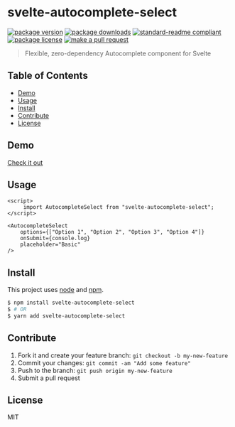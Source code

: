 
# svelte-autocomplete-select
[![package version](https://img.shields.io/npm/v/svelte-autocomplete-select.svg?style=flat-square)](https://npmjs.org/package/svelte-autocomplete-select)
[![package downloads](https://img.shields.io/npm/dm/svelte-autocomplete-select.svg?style=flat-square)](https://npmjs.org/package/svelte-autocomplete-select)
[![standard-readme compliant](https://img.shields.io/badge/readme%20style-standard-brightgreen.svg?style=flat-square)](https://github.com/RichardLitt/standard-readme)
[![package license](https://img.shields.io/npm/l/svelte-autocomplete-select.svg?style=flat-square)](https://npmjs.org/package/svelte-autocomplete-select)
[![make a pull request](https://img.shields.io/badge/PRs-welcome-brightgreen.svg?style=flat-square)](http://makeapullrequest.com)

> Flexible, zero-dependency Autocomplete component for Svelte

## Table of Contents

- [Demo](#demo)
- [Usage](#usage)
- [Install](#install)
- [Contribute](#contribute)
- [License](#License)

## Demo

[Check it out](https://svelte-autocomplete-select.netlify.app/)

## Usage

```svelte
<script>
     import AutocompleteSelect from "svelte-autocomplete-select";
</script>

<AutocompleteSelect
    options={["Option 1", "Option 2", "Option 3", "Option 4"]}
    onSubmit={console.log}
    placeholder="Basic"
/>
```

## Install

This project uses [node](https://nodejs.org) and [npm](https://www.npmjs.com). 

```sh
$ npm install svelte-autocomplete-select
$ # OR
$ yarn add svelte-autocomplete-select
```

## Contribute

1. Fork it and create your feature branch: `git checkout -b my-new-feature`
2. Commit your changes: `git commit -am "Add some feature"`
3. Push to the branch: `git push origin my-new-feature`
4. Submit a pull request

## License

MIT 
    
